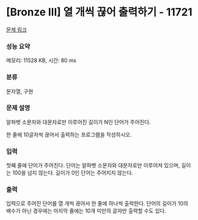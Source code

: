 # [Bronze III] 열 개씩 끊어 출력하기 - 11721 

[문제 링크](https://www.acmicpc.net/problem/11721) 

### 성능 요약

메모리: 11528 KB, 시간: 80 ms

### 분류

문자열, 구현

### 문제 설명

<p>알파벳 소문자와 대문자로만 이루어진 길이가 N인 단어가 주어진다.</p>

<p>한 줄에 10글자씩 끊어서 출력하는 프로그램을 작성하시오.</p>

### 입력 

 <p>첫째 줄에 단어가 주어진다. 단어는 알파벳 소문자와 대문자로만 이루어져 있으며, 길이는 100을 넘지 않는다. 길이가 0인 단어는 주어지지 않는다.</p>

### 출력 

 <p>입력으로 주어진 단어를 열 개씩 끊어서 한 줄에 하나씩 출력한다. 단어의 길이가 10의 배수가 아닌 경우에는 마지막 줄에는 10개 미만의 글자만 출력할 수도 있다.</p>


